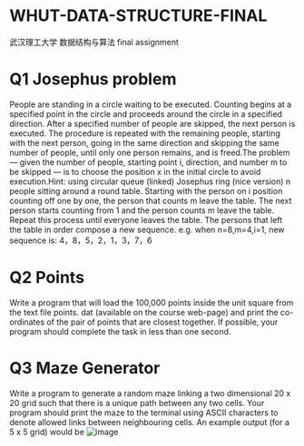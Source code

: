 # WHUT-DATA-STRUCTURE-FINAL
武汉理工大学 数据结构与算法 final assignment
# Q1 Josephus problem
People are standing in a circle waiting to be executed. Counting begins at a specified point in the circle and proceeds around the circle in a specified direction. After a specified number of people are skipped, the next person is executed. The procedure is repeated with the remaining people, starting with the next person, going in the same direction and skipping the same number of people, until only one person remains, and is freed.The problem — given the number of people, starting point i, direction, and number m to be skipped — is to choose the position x in the initial circle to avoid execution.Hint: using circular queue (linked)
Josephus ring (nice version) n people sitting around a round table. Starting with the person on i position counting off one by one, the person that counts m leave the table. The next person starts counting from 1 and the person counts m leave the table. Repeat this process until everyone leaves the table. The persons that left the table in order compose a new sequence. e.g. when n=8,m=4,i=1, new sequence is:                 4，8，5，2，1，3，7，6   
# Q2 Points
Write a program that will load the 100,000 points inside the unit square from the text file points. dat (available on the course web-page) and print the co-ordinates of the pair of points that are closest together. If possible, your program should complete the task in less than one second.
# Q3 Maze Generator
Write a program to generate a random maze linking a two dimensional 20 x 20 grid such
that there is a unique path between any two cells. Your program should print the maze
to the terminal using ASCII characters to denote allowed links between neighbouring
cells. An example output (for a 5 x 5 grid) would be
![image](https://github.com/Kagayasama/WHUT-DATA-STRUCTURE-FINAL/assets/105861054/2431b2d8-5244-470e-9a4b-4fa453607d27)
